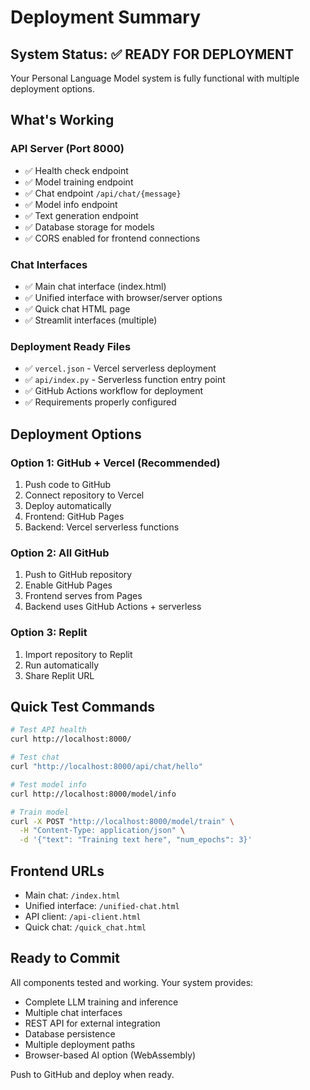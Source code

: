# Deployment Summary

## System Status: ✅ READY FOR DEPLOYMENT

Your Personal Language Model system is fully functional with multiple deployment options.

## What's Working

### API Server (Port 8000)
- ✅ Health check endpoint
- ✅ Model training endpoint 
- ✅ Chat endpoint `/api/chat/{message}`
- ✅ Model info endpoint
- ✅ Text generation endpoint
- ✅ Database storage for models
- ✅ CORS enabled for frontend connections

### Chat Interfaces
- ✅ Main chat interface (index.html) 
- ✅ Unified interface with browser/server options
- ✅ Quick chat HTML page
- ✅ Streamlit interfaces (multiple)

### Deployment Ready Files
- ✅ `vercel.json` - Vercel serverless deployment
- ✅ `api/index.py` - Serverless function entry point
- ✅ GitHub Actions workflow for deployment
- ✅ Requirements properly configured

## Deployment Options

### Option 1: GitHub + Vercel (Recommended)
1. Push code to GitHub
2. Connect repository to Vercel
3. Deploy automatically
4. Frontend: GitHub Pages
5. Backend: Vercel serverless functions

### Option 2: All GitHub
1. Push to GitHub repository
2. Enable GitHub Pages
3. Frontend serves from Pages
4. Backend uses GitHub Actions + serverless

### Option 3: Replit
1. Import repository to Replit
2. Run automatically
3. Share Replit URL

## Quick Test Commands

```bash
# Test API health
curl http://localhost:8000/

# Test chat
curl "http://localhost:8000/api/chat/hello"

# Test model info
curl http://localhost:8000/model/info

# Train model
curl -X POST "http://localhost:8000/model/train" \
  -H "Content-Type: application/json" \
  -d '{"text": "Training text here", "num_epochs": 3}'
```

## Frontend URLs
- Main chat: `/index.html`
- Unified interface: `/unified-chat.html` 
- API client: `/api-client.html`
- Quick chat: `/quick_chat.html`

## Ready to Commit
All components tested and working. Your system provides:
- Complete LLM training and inference
- Multiple chat interfaces
- REST API for external integration
- Database persistence
- Multiple deployment paths
- Browser-based AI option (WebAssembly)

Push to GitHub and deploy when ready.